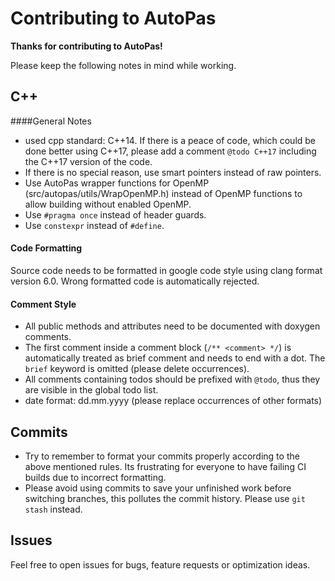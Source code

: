 # Contributing to AutoPas

**Thanks for contributing to AutoPas!** 

Please keep the following notes in mind while working.

## C++
####General Notes
* used cpp standard: C++14. If there is a peace of code, which could be done better using C++17, please add a comment `@todo C++17` including the C++17 version of the code.
* If there is no special reason, use smart pointers instead of raw pointers.
* Use AutoPas wrapper functions for OpenMP (src/autopas/utils/WrapOpenMP.h) instead of OpenMP functions to allow building without enabled OpenMP.
* Use `#pragma once` instead of header guards.
* Use `constexpr` instead of `#define`.

#### Code Formatting
Source code needs to be formatted in google code style using clang format version 6.0. Wrong formatted code is automatically rejected.

#### Comment Style
* All public methods and attributes need to be documented with doxygen comments.
* The first comment inside a comment block (`/** <comment> */`) is automatically treated as brief comment and needs to end with a dot. The `brief` keyword is omitted (please delete occurrences).
* All comments containing todos should be prefixed with `@todo`, thus they are visible in the global todo list.
* date format: dd.mm.yyyy (please replace occurrences of other formats)

## Commits
* Try to remember to format your commits properly according to the above mentioned rules. Its frustrating for everyone to have failing CI builds due to incorrect formatting.
* Please avoid using commits to save your unfinished work before switching branches, this pollutes the commit history. Please use `git stash` instead.

## Issues
Feel free to open issues for bugs, feature requests or optimization ideas.